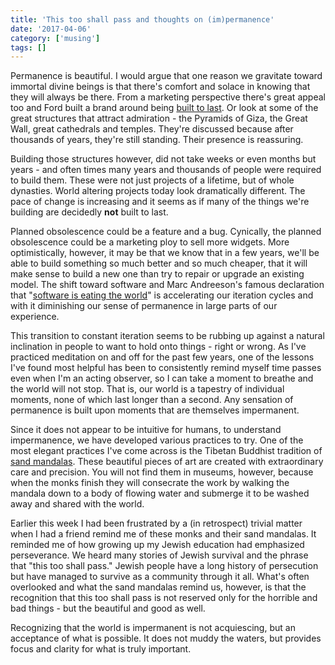 ```yaml
---
title: 'This too shall pass and thoughts on (im)permanence'
date: '2017-04-06'
category: ['musing']
tags: []
---
```


Permanence is beautiful. I would argue that one reason we gravitate toward immortal divine beings is that there's comfort and solace in knowing that they will always be there. From a marketing perspective there's great appeal too and Ford built a brand around being [built to last](https://s-media-cache-ak0.pinimg.com/236x/b3/05/ea/b305ea34797d7fa57a7338c74f8ab7e5.jpg). Or look at some of the great structures that attract admiration - the Pyramids of Giza, the Great Wall, great cathedrals and temples. They're discussed because after thousands of years, they're still standing. Their presence is reassuring.

Building those structures however, did not take weeks or even months but years - and often times many years and thousands of people were required to build them. These were not just projects of a lifetime, but of whole dynasties. World altering projects today look dramatically different. The pace of change is increasing and it seems as if many of the things we're building are decidedly **not** built to last.

Planned obsolescence could be a feature and a bug. Cynically, the planned obsolescence could be a marketing ploy to sell more widgets. More optimistically, however, it may be that we know that in a few years, we'll be able to build something so much better and so much cheaper, that it will make sense to build a new one than try to repair or upgrade an existing model. The shift toward software and Marc Andreeson's famous declaration that "[software is eating the world](https://www.wsj.com/articles/SB10001424053111903480904576512250915629460)" is accelerating our iteration cycles and with it diminishing our sense of permanence in large parts of our experience.

This transition to constant iteration seems to be rubbing up against a natural inclination in people to want to hold onto things - right or wrong. As I've practiced meditation on and off for the past few years, one of the lessons I've found most helpful has been to consistently remind myself time passes even when I'm an acting observer, so I can take a moment to breathe and the world will not stop. That is, our world is a tapestry of individual moments, none of which last longer than a second. Any sensation of permanence is built upon moments that are themselves impermanent.

Since it does not appear to be intuitive for humans, to understand impermanence, we have developed various practices to try. One of the most elegant practices I've come across is the Tibetan Buddhist tradition of [sand mandalas](https://www.google.com/search?q=sand+mandala&espv=2&source=lnms&tbm=isch&sa=X&ved=0ahUKEwit0aqvlJHTAhVjiFQKHWeCAkYQ_AUIBigB&biw=1366&bih=638). These beautiful pieces of art are created with extraordinary care and precision. You will not find them in museums, however, because when the monks finish they will consecrate the work by walking the mandala down to a body of flowing water and submerge it to be washed away and shared with the world. 

Earlier this week I had been frustrated by a (in retrospect) trivial matter when I had a friend remind me of these monks and their sand mandalas. It reminded me of how growing up my Jewish education had emphasized perseverance. We heard many stories of Jewish survival and the phrase that "this too shall pass." Jewish people have a long history of persecution but have managed to survive as a community through it all. What's often overlooked and what the sand mandalas remind us, however, is that the recognition that this too shall pass is not reserved only for the horrible and bad things - but the beautiful and good as well.

Recognizing that the world is impermanent is not acquiescing, but an acceptance of what is possible. It does not muddy the waters, but provides focus and clarity for what is truly important.